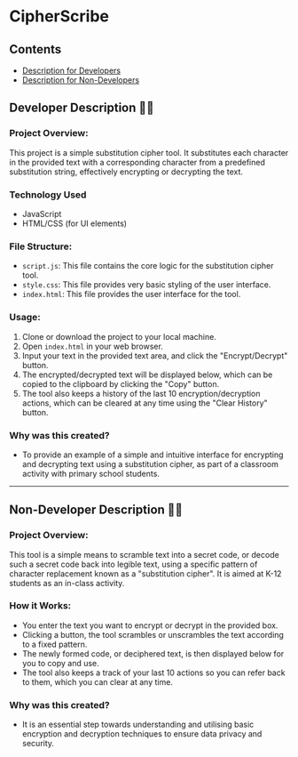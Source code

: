 # CipherScribe

## Contents

- [Description for Developers](#developer-description)
- [Description for Non-Developers](#non-developer-description)

## Developer Description 👨‍💻

### Project Overview:

This project is a simple substitution cipher tool. It substitutes each character in the provided text with a corresponding character from a predefined substitution string, effectively encrypting or decrypting the text.

### Technology Used

- JavaScript
- HTML/CSS (for UI elements)

### File Structure:

- `script.js`: This file contains the core logic for the substitution cipher tool.
- `style.css`: This file provides very basic styling of the user interface.
- `index.html`: This file provides the user interface for the tool.

### Usage:

1. Clone or download the project to your local machine.
2. Open `index.html` in your web browser.
3. Input your text in the provided text area, and click the "Encrypt/Decrypt" button.
4. The encrypted/decrypted text will be displayed below, which can be copied to the clipboard by clicking the "Copy" button.
5. The tool also keeps a history of the last 10 encryption/decryption actions, which can be cleared at any time using the "Clear History" button.

### Why was this created?

- To provide an example of a simple and intuitive interface for encrypting and decrypting text using a substitution cipher, as part of a classroom activity with primary school students.

---

## Non-Developer Description 🙍‍♂️

### Project Overview:

This tool is a simple means to scramble text into a secret code, or decode such a secret code back into legible text, using a specific pattern of character replacement known as a "substitution cipher". It is aimed at K-12 students as an in-class activity.

### How it Works:

- You enter the text you want to encrypt or decrypt in the provided box.
- Clicking a button, the tool scrambles or unscrambles the text according to a fixed pattern.
- The newly formed code, or deciphered text, is then displayed below for you to copy and use.
- The tool also keeps a track of your last 10 actions so you can refer back to them, which you can clear at any time.

### Why was this created?

- It is an essential step towards understanding and utilising basic encryption and decryption techniques to ensure data privacy and security.
